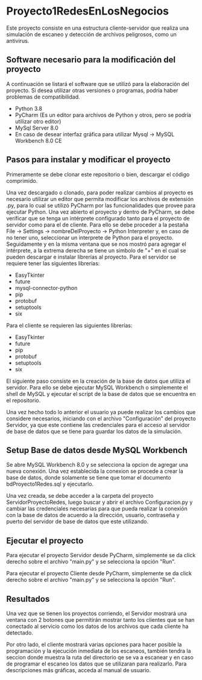 # Proyecto1RedesEnLosNegocios

Este proyecto consiste en una estructura cliente-servidor que realiza una simulación de escaneo y detección de archivos peligrosos, como un antivirus.

## Software necesario para la modificación del proyecto

A continuación se listará el software que se utilizó para la elaboración del proyecto. Si desea utilizar otras versiones o programas, podría haber problemas de compatibilidad.

* Python 3.8
* PyCharm (Es un editor para archivos de Python y otros, pero se podría utilizar otro editor)
* MySql Server 8.0
* En caso de desear interfaz gráfica para utilizar Mysql -> MySQL Workbench 8.0 CE

## Pasos para instalar y modificar el proyecto

Primeramente se debe clonar este repositorio o bien, descargar el código comprimido.

Una vez descargado o clonado, para poder realizar cambios al proyecto es necesario utilizar un editor que permita modificar los archivos de extensión .py, para lo cual se utilizó PyCharm por las funcionalidades que provee para ejecutar Python.
Una vez abierto el proyecto y dentro de PyCharm, se debe verificar que se tenga un intérprete configurado tanto para el proyecto de servidor como para el de cliente. Para ello se debe proceder a la pestaña File -> Settings -> nombreDelProyecto -> Python Interpreter y, en caso de no tener uno, seleccionar un interprete de Python para el proyecto.
Seguidamente y en la misma ventana que se nos mostró para agregar el intérprete, a la extrema derecha se tiene un simbolo de "+" en el cual se pueden descargar e instalar librerías al proyecto. Para el servidor se requiere tener las siguientes librerías:
* EasyTkinter
* future
* mysql-connector-python
* pip
* protobuf
* setuptools
* six

Para el cliente se requieren las siguientes librerías:
* EasyTkinter
* future
* pip
* protobuf
* setuptools
* six

El siguiente paso consiste en la creación de la base de datos que utiliza el servidor.
Para ello se debe ejecutar MySQL Workbench o simplemente el shell de MySQL y ejecutar el script de la base de datos que se encuentra en el repositorio.

Una vez hecho todo lo anterior el usuario ya puede realizar los cambios que considere necesarios, iniciando con el archivo "Configuración" del proyecto Servidor, ya que este contiene las credenciales para el acceso al servidor de base de datos que se tiene para guardar los datos de la simulación.

## Setup Base de datos desde MySQL Workbench
Se abre MySQL Workbench 8.0 y se selecciona la opcion de agregar una nueva conexión. Una vez establecida la conexion se procede a crear la base de datos, donde solamente se tiene que tomar el documento bdProyecto1Redes.sql y ejecutarlo.

Una vez creada, se debe acceder a la carpeta del proyecto ServidorProyectoRedes, luego buscar y abrir el archivo Configuracion.py y cambiar las credenciales necesarias para que pueda realizar la conexión con la base de datos de acuerdo a la dirección, usuario, contraseña y puerto del servidor de base de datos que este utilizando.

## Ejecutar el proyecto
Para ejecutar el proyecto Servidor desde PyCharm, simplemente se da click derecho sobre el archivo "main.py" y se selecciona la opción "Run".

Para ejecutar el proyecto Cliente desde PyCharm, simplemente se da click derecho sobre el archivo "main.py" y se selecciona la opción "Run".

## Resultados
Una vez que se tienen los proyectos corriendo, el Servidor mostrará una ventana con 2 botones que permitirán mostrar tanto los clientes que se han conectado al servicio como los datos de los archivos que cada cliente ha detectado. 

Por otro lado, el cliente mostrará varias opciones para hacer posible la programación y la ejecución inmediata de los escaneos, también tendra la seccion donde muestra la ruta del directorio qe se va a escanear y en caso de programar el escaneo los datos que se utilizaran para realizarlo. Para descripciones más gráficas, acceda al manual de usuario.
